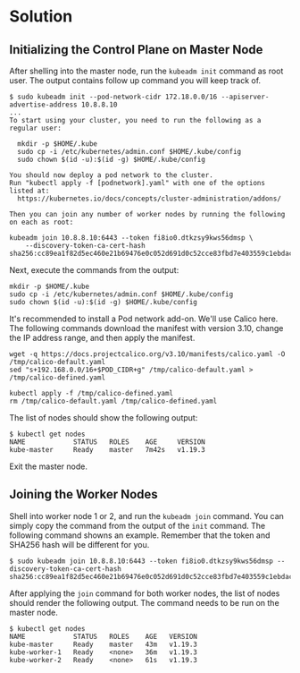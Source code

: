 # Solution

## Initializing the Control Plane on Master Node

After shelling into the master node, run the `kubeadm init` command as root user. The output contains follow up command you will keep track of.

```
$ sudo kubeadm init --pod-network-cidr 172.18.0.0/16 --apiserver-advertise-address 10.8.8.10
...
To start using your cluster, you need to run the following as a regular user:

  mkdir -p $HOME/.kube
  sudo cp -i /etc/kubernetes/admin.conf $HOME/.kube/config
  sudo chown $(id -u):$(id -g) $HOME/.kube/config

You should now deploy a pod network to the cluster.
Run "kubectl apply -f [podnetwork].yaml" with one of the options listed at:
  https://kubernetes.io/docs/concepts/cluster-administration/addons/

Then you can join any number of worker nodes by running the following on each as root:

kubeadm join 10.8.8.10:6443 --token fi8io0.dtkzsy9kws56dmsp \
    --discovery-token-ca-cert-hash sha256:cc89ea1f82d5ec460e21b69476e0c052d691d0c52cce83fbd7e403559c1ebdac
```

Next, execute the commands from the output:

```
mkdir -p $HOME/.kube
sudo cp -i /etc/kubernetes/admin.conf $HOME/.kube/config
sudo chown $(id -u):$(id -g) $HOME/.kube/config
```

It's recommended to install a Pod network add-on. We'll use Calico here. The following commands download the manifest with version 3.10, change the IP address range, and then apply the manifest.

```
wget -q https://docs.projectcalico.org/v3.10/manifests/calico.yaml -O /tmp/calico-default.yaml
sed "s+192.168.0.0/16+$POD_CIDR+g" /tmp/calico-default.yaml > /tmp/calico-defined.yaml

kubectl apply -f /tmp/calico-defined.yaml
rm /tmp/calico-default.yaml /tmp/calico-defined.yaml
```

The list of nodes should show the following output:

```
$ kubectl get nodes
NAME            STATUS   ROLES    AGE     VERSION
kube-master     Ready    master   7m42s   v1.19.3
```

Exit the master node.

## Joining the Worker Nodes

Shell into worker node 1 or 2, and run the `kubeadm join` command. You can simply copy the command from the output of the `init` command. The following command showns an example. Remember that the token and SHA256 hash will be different for you.

```
$ sudo kubeadm join 10.8.8.10:6443 --token fi8io0.dtkzsy9kws56dmsp --discovery-token-ca-cert-hash sha256:cc89ea1f82d5ec460e21b69476e0c052d691d0c52cce83fbd7e403559c1ebdac
```

After applying the `join` command for both worker nodes, the list of nodes should render the following output. The command needs to be run on the master node.

```
$ kubectl get nodes
NAME            STATUS   ROLES    AGE   VERSION
kube-master     Ready    master   43m   v1.19.3
kube-worker-1   Ready    <none>   36m   v1.19.3
kube-worker-2   Ready    <none>   61s   v1.19.3
```
